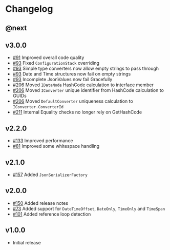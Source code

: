 # Changelog

## @next

## v3.0.0

- [#91](https://github.com/Marvin-Brouwer/FluentSerializer/issues/91) Improved overall code quality
- [#93](https://github.com/Marvin-Brouwer/FluentSerializer/issues/93) Fixed `ConfigurationStack` overriding
- [#93](https://github.com/Marvin-Brouwer/FluentSerializer/issues/93) Simple type converters now allow empty strings to pass through
- [#93](https://github.com/Marvin-Brouwer/FluentSerializer/issues/93) Date and Time structures now fail on empty strings
- [#93](https://github.com/Marvin-Brouwer/FluentSerializer/issues/93) Incomplete JsonValues now fail Gracefully
- [#206](https://github.com/Marvin-Brouwer/FluentSerializer/issues/206) Moved `IDataNode` HashCode calculation to interface member
- [#206](https://github.com/Marvin-Brouwer/FluentSerializer/issues/206) Moved `IConverter` unique identifier from HashCode calculation to GUIDs
- [#206](https://github.com/Marvin-Brouwer/FluentSerializer/issues/206) Moved `DefaultConverter` uniqueness calculation to `IConverter.ConverterId`
- [#211](https://github.com/Marvin-Brouwer/FluentSerializer/issues/211) Internal Equality checks no longer rely on GetHashCode

## v2.2.0

- [#133](https://github.com/Marvin-Brouwer/FluentSerializer/issues/133) Improved performance
- [#81](https://github.com/Marvin-Brouwer/FluentSerializer/issues/81) Improved some whitespace handling

## v2.1.0

- [#157](https://github.com/Marvin-Brouwer/FluentSerializer/issues/157) Added `JsonSerializerFactory`

## v2.0.0

- [#150](https://github.com/Marvin-Brouwer/FluentSerializer/issues/150) Added release notes
- [#73](https://github.com/Marvin-Brouwer/FluentSerializer/issues/73) Added support for `DateTimeOffset`, `DateOnly`, `TimeOnly` and `TimeSpan`
- [#101](https://github.com/Marvin-Brouwer/FluentSerializer/issues/101) Added reference loop detection

## v1.0.0

- Initial release
